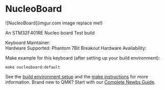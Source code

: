 # NucleoBoard

![NucleoBoard](imgur.com image replace me!)

An STM32F401RE Nucleo board Test build

Keyboard Maintainer:  
Hardware Supported: Phantom 7Bit Breakout
Hardware Availability: 

Make example for this keyboard (after setting up your build environment):

    make nucleoboard:default

See the [build environment setup](https://docs.qmk.fm/#/getting_started_build_tools) and the [make instructions](https://docs.qmk.fm/#/getting_started_make_guide) for more information. Brand new to QMK? Start with our [Complete Newbs Guide](https://docs.qmk.fm/#/newbs).
